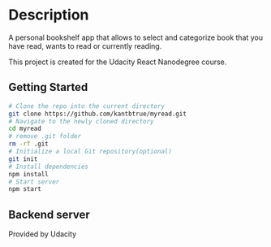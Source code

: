 # Description
A personal bookshelf app that allows to select and categorize book that you have read, wants to read or currently reading.

This project is created for the Udacity React Nanodegree course.

## Getting Started
```bash
# Clone the repo into the current directory
git clone https://github.com/kantbtrue/myread.git
# Navigate to the newly cloned directory
cd myread
# remove .git folder
rm -rf .git
# Initialize a local Git repository(optional)
git init
# Install dependencies
npm install
# Start server
npm start
```

## Backend server
Provided by Udacity


